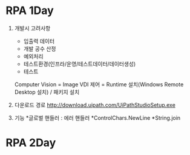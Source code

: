 

# RPA 1Day

1. 개발시 고려사항
    * 입출력 데이터
    * 개발 공수 산정
    * 예외처리
    * 테스트환경(인프라/운영/테스트데이터/데이터생성)
    * 테스트 
    
    
    Computer Vision = Image
    VDI 제어 = Runtime 설치(Windows Remote Desktop 설치) / 패키지 설치
    
 1. 다운로드 경로
 http://download.uipath.com/UiPathStudioSetup.exe

1. 기능
    *글로벌 핸들러 : 에러 핸들러
    *ControlChars.NewLine
    *String.join

# RPA 2Day
